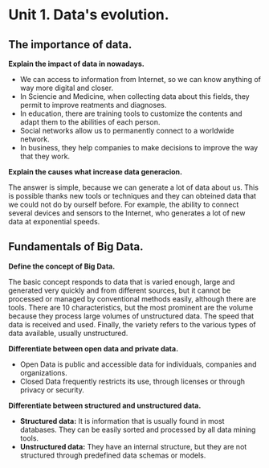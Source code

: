 # Unit 1. Data's evolution.

## The importance of data.

**Explain the impact of data in nowadays.**
* We can access to information from Internet, so we can know anything of way more digital and closer.
* In Sciencie and Medicine,  when collecting data about this fields, they permit to improve reatments and diagnoses.
* In education, there are training tools to customize the contents and adapt them to the abilities of each person.
* Social networks allow us to permanently connect to a worldwide network.
* In business, they help companies to make decisions to improve the way that they work.

**Explain the causes what increase data generacion.**

The answer is simple, because we can generate a lot of data about us. This is possible thanks new tools or techniques and they can
obteined data that we could not do by ourself before. For example, the ability to connect several devices and sensors to the
Internet, who generates a lot of new data at exponential speeds.

## Fundamentals of Big Data.

**Define the concept of Big Data.**

The basic concept responds to data that is varied enough, large and generated very quickly and from different sources, but it 
cannot be processed or managed by conventional methods easily, although there are tools. There are 10 characteristics, but the most 
prominent are the volume because they process large volumes of unstructured data. The speed that data is received and used. 
Finally, the variety refers to the various types of data available, usually unstructured.

**Differentiate between open data and private data.**
* Open Data is public and accessible data for individuals, companies and organizations.
* Closed Data frequently restricts its use, through licenses or through privacy or security.

**Differentiate between structured and unstructured data.**
* **Structured data:** It is information that is usually found in most databases. They can be easily sorted and processed by all data mining tools.
* **Unstructured data:** They have an internal structure, but they are not structured through predefined data schemas or models.
